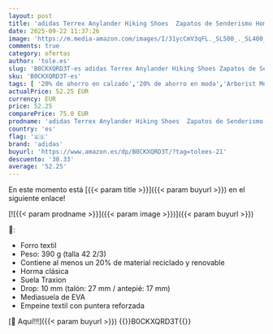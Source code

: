 ```yaml
---
layout: post
title: 'adidas Terrex Anylander Hiking Shoes  Zapatos de Senderismo Hombre  Wonder Steel/Grey Three/Core Black  42 EU'
date: 2025-09-22 11:37:26
image: 'https://m.media-amazon.com/images/I/31ycCmV3qFL._SL500_._SL400_.jpg'
comments: true
category: ofertas
author: 'tole.es'
slug: 'B0CKXQRD3T-es adidas Terrex Anylander Hiking Shoes Zapatos de Senderismo...'
sku: 'B0CKXQRD3T-es'
tags: [ '20% de ahorro en calzado','20% de ahorro en moda','Arborist Merchandising Root','Calzado de senderismo para hombre','Calzado deportivo para hombre','Moda','Moda Hombre','Prime Student -10% adicional en una selección de Moda','Self Service','Special Features Stores','Zapatillas de senderismo para hombre','Zapatillas deportivas y de moda para hombre','Zapatos para hombre','Zapatos: -10% adicional en una selección de Moda','adidas','c8538d25-3af9-48d3-aeff-5f3ce5572a36_0','c8538d25-3af9-48d3-aeff-5f3ce5572a36_4801','c8538d25-3af9-48d3-aeff-5f3ce5572a36_8301','zapatos','🇪🇸', ]
actualPrice: 52.25 EUR
currency: EUR
price: 52.25
comparePrice: 75.0 EUR
prodname: 'adidas Terrex Anylander Hiking Shoes  Zapatos de Senderismo Hombre  Wonder Steel/Grey Three/Core Black  42 EU'
country: 'es'
flag: '🇪🇸'
brand: 'adidas'
buyurl: 'https://www.amazon.es/dp/B0CKXQRD3T/?tag=tolees-21'
descuento: '30.33'
average: '52.25'
---
```


En este momento está [{{< param title >}}]({{< param buyurl >}}) en el siguiente enlace!

[![{{< param prodname >}}]({{< param image >}})]({{< param buyurl >}})

🔎:

- Forro textil
- Peso: 390 g (talla 42 2/3)
- Contiene al menos un 20% de material reciclado y renovable
- Horma clásica
- Suela Traxion
- Drop: 10 mm (talón: 27 mm / antepié: 17 mm)
- Mediasuela de EVA
- Empeine textil con puntera reforzada

[🛒 Aquí!!!]({{< param buyurl >}})
{{<world>}}B0CKXQRD3T{{</world>}}
